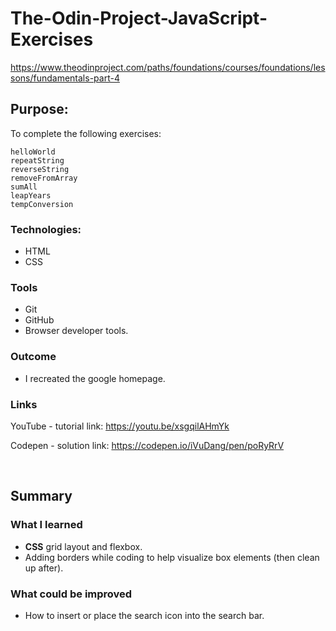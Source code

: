# The-Odin-Project-JavaScript-Exercises
https://www.theodinproject.com/paths/foundations/courses/foundations/lessons/fundamentals-part-4


## Purpose: 
To complete the following exercises:

    helloWorld
    repeatString
    reverseString
    removeFromArray
    sumAll
    leapYears
    tempConversion



### Technologies: 
* HTML
* CSS

### Tools
* Git
* GitHub
* Browser developer tools. 

### Outcome
* I recreated the google homepage. 

### Links 
YouTube - tutorial link:
https://youtu.be/xsgqilAHmYk

Codepen - solution link:
https://codepen.io/iVuDang/pen/poRyRrV

<br />

## Summary

### What I learned
* **CSS** grid layout and flexbox. 
* Adding borders while coding to help visualize box elements (then clean up after). 


### What could be improved
* How to insert or place the search icon into the search bar. 


